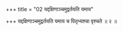 +++
title = "02 यद्दक्षिणाञ्चमुद्वर्तयति यमाय"

+++
यद्दक्षिणाञ्चमुद्वर्तयति यमाय च पितृभ्यश्चा वृश्चते ॥ २ ॥